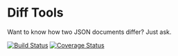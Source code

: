 # Diff Tools

Want to know how two JSON documents differ?  Just ask.

[![Build Status](https://drone.io/github.com/dustin/diff/status.png)](https://drone.io/github.com/dustin/diff/latest)
[![Coverage Status](https://img.shields.io/coveralls/dustin/diff.svg)](https://coveralls.io/r/dustin/diff?branch=master)
